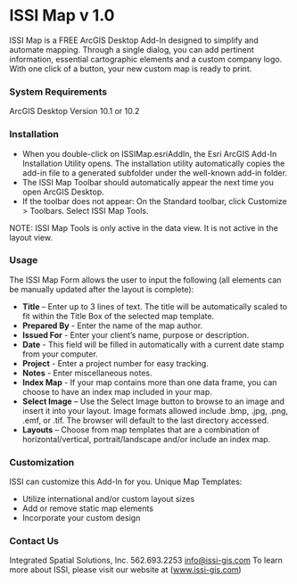 ISSI Map v 1.0
=======

ISSI Map is a FREE ArcGIS Desktop Add-In designed to simplify and automate mapping. Through a single dialog, you can add pertinent information, essential cartographic elements and a custom company logo. With one click of a button, your new custom map is ready to print.


### System Requirements 
ArcGIS Desktop Version 10.1 or 10.2


### Installation
* When you double-click on ISSIMap.esriAddIn, the Esri ArcGIS Add-In Installation Utility opens. The installation utility automatically copies the add-in file to a generated subfolder under the well-known add-in folder. 
* The ISSI Map Toolbar should automatically appear the next time you open ArcGIS Desktop.
* If the toolbar does not appear: On the Standard toolbar, click Customize > Toolbars. Select ISSI Map Tools.

NOTE: ISSI Map Tools is only active in the data view.  It is not active in the layout view.


### Usage
The ISSI Map Form allows the user to input the following (all elements can be manually updated after the layout is complete):
  -	**Title** – Enter up to 3 lines of text. The title will be automatically scaled to fit within the Title Box of the selected map template.
  -	**Prepared By** - Enter the name of the map author.
  -	**Issued For** - Enter your client’s name, purpose or description.
  -	**Date** - This field will be filled in automatically with a current date stamp from your computer.  
  -	**Project** - Enter a project number for easy tracking.
  -	**Notes** - Enter miscellaneous notes.
  -	**Index Map** - If your map contains more than one data frame, you can choose to have an index map included in your map.
  -	**Select Image** – Use the Select Image button to browse to an image and insert it into your layout. Image formats allowed include .bmp, .jpg, .png, .emf, or .tif. The browser will default to the last directory accessed.
  -	**Layouts** – Choose from map templates that are a combination of horizontal/vertical, portrait/landscape and/or include an index map.


### Customization
ISSI can customize this Add-In for you.
Unique Map Templates:
  -	Utilize international and/or custom layout sizes
  -	Add or remove static map elements
  -	Incorporate your custom design


### Contact Us
Integrated Spatial Solutions, Inc.
562.693.2253
info@issi-gis.com
To learn more about ISSI, please visit our website at (www.issi-gis.com)
